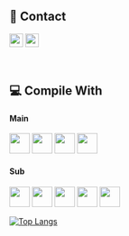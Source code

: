 ## 🌿 Contact 
<a><img src="https://img.shields.io/badge/rdyjun-181717?style=flat-square&logo=GitHub&logoColor=white" height="24px"/></a>
<a><img src="https://img.shields.io/badge/rdyjun00-EA4335?style=flat-square&logo=Gmail&logoColor=white" height="24px"/></a>

<!-- 깃헙 방문자 노출
[![Hits](https://hits.seeyoufarm.com/api/count/incr/badge.svg?url=https%3A%2F%2Fgithub.com%2Frdyjun%2Fhit-counter&count_bg=%234F4F4F&title_bg=%23555555&icon=&icon_color=%23E7E7E7&title=Github&edge_flat=true)](https://hits.seeyoufarm.com)
-->
<br>

## 💻 Compile With 
  
#### Main <br>
<img src="https://img.shields.io/badge/JAVA-3A75B0?style=for-the-badge&logo=JAVA&logoColor=white" height="36px"/></a>
<img src="https://img.shields.io/badge/MySql-4479A1?style=for-the-badge&logo=MySql&logoColor=white" height="36px"/></a>
<img src="https://img.shields.io/badge/Spring-6DB33F?style=for-the-badge&logo=Spring&logoColor=white" height="36px"/></a>
<img src="https://img.shields.io/badge/SpringBoot-6DB33F?style=for-the-badge&logo=SpringBoot&logoColor=white" height="36px"/></a>
<br>
#### Sub <br>
<img src="https://img.shields.io/badge/HTML5-E34F26?style=for-the-badge&logo=HTML5&logoColor=white" height="36px"/></a>
<img src="https://img.shields.io/badge/JavaScript-F7DF1E?style=for-the-badge&logo=JavaScript&logoColor=black" height="36px"/></a>
<img src="https://img.shields.io/badge/C-A8B9CC?style=for-the-badge&logo=C&logoColor=white" height="36px"/></a>
<img src="https://img.shields.io/badge/Python-3766AB?style=for-the-badge&logo=Python&logoColor=white" height="36px"/></a>
<img src="https://img.shields.io/badge/CSS3-1572B6?style=for-the-badge&logo=CSS3&logoColor=white" height="36px"/></a>
<br>

[![Top Langs](https://github-readme-stats.vercel.app/api/top-langs/?username=rdyjun&layout=compact&exclude_repo=attendance_check&)](https://github.com/anuraghazra/github-readme-stats)

<!-- 많이 사용한 언어 순위
[![Top Langs](https://github-readme-stats.vercel.app/api/top-langs/?username=rdyjun&layout=compact&theme=dark&langs_count=8)](https://github.com/anuraghazra/github-readme-stats)
-->
<!--solve
[![Solved.ac 프로필](http://mazassumnida.wtf/api/v2/generate_badge?boj=geenee10)](https://solved.ac/geenee10)
-->
